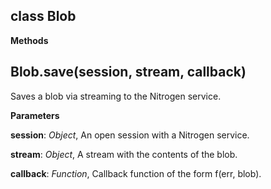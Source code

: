 class Blob
----------
**Methods**

Blob.save(session, stream, callback)
------------------------------------
Saves a blob via streaming to the Nitrogen service.



**Parameters**

**session**:  *Object*,  An open session with a Nitrogen service.

**stream**:  *Object*,  A stream with the contents of the blob.

**callback**:  *Function*,  Callback function of the form f(err, blob).


